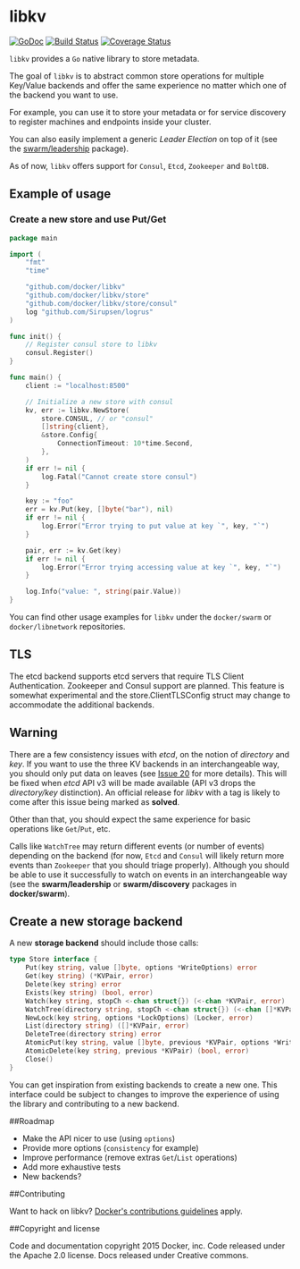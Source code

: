 # libkv

[![GoDoc](https://godoc.org/github.com/docker/libkv?status.png)](https://godoc.org/github.com/docker/libkv)
[![Build Status](https://travis-ci.org/docker/libkv.svg?branch=master)](https://travis-ci.org/docker/libkv)
[![Coverage Status](https://coveralls.io/repos/docker/libkv/badge.svg)](https://coveralls.io/r/docker/libkv)

`libkv` provides a `Go` native library to store metadata.

The goal of `libkv` is to abstract common store operations for multiple Key/Value backends and offer the same experience no matter which one of the backend you want to use.

For example, you can use it to store your metadata or for service discovery to register machines and endpoints inside your cluster.

You can also easily implement a generic *Leader Election* on top of it (see the [swarm/leadership](https://github.com/docker/swarm/tree/master/leadership) package).

As of now, `libkv` offers support for `Consul`, `Etcd`, `Zookeeper` and `BoltDB`.

## Example of usage

### Create a new store and use Put/Get

```go
package main

import (
	"fmt"
	"time"

	"github.com/docker/libkv"
	"github.com/docker/libkv/store"
	"github.com/docker/libkv/store/consul"
	log "github.com/Sirupsen/logrus"
)

func init() {
	// Register consul store to libkv
	consul.Register()
}

func main() {
	client := "localhost:8500"

	// Initialize a new store with consul
	kv, err := libkv.NewStore(
		store.CONSUL, // or "consul"
		[]string{client},
		&store.Config{
			ConnectionTimeout: 10*time.Second,
		},
	)
	if err != nil {
		log.Fatal("Cannot create store consul")
	}

	key := "foo"
	err = kv.Put(key, []byte("bar"), nil)
	if err != nil {
		log.Error("Error trying to put value at key `", key, "`")
	}

	pair, err := kv.Get(key)
	if err != nil {
		log.Error("Error trying accessing value at key `", key, "`")
	}

	log.Info("value: ", string(pair.Value))
}
```

You can find other usage examples for `libkv` under the `docker/swarm` or `docker/libnetwork` repositories.

## TLS

The etcd backend supports etcd servers that require TLS Client Authentication.  Zookeeper and Consul support are planned.  This feature is somewhat experimental and the store.ClientTLSConfig struct may change to accommodate the additional backends.

## Warning

There are a few consistency issues with *etcd*, on the notion of *directory* and *key*. If you want to use the three KV backends in an interchangeable way, you should only put data on leaves (see [Issue 20](https://github.com/docker/libkv/issues/20) for more details). This will be fixed when *etcd* API v3 will be made available (API v3 drops the *directory/key* distinction). An official release for *libkv* with a tag is likely to come after this issue being marked as **solved**.

Other than that, you should expect the same experience for basic operations like `Get`/`Put`, etc.

Calls like `WatchTree` may return different events (or number of events) depending on the backend (for now, `Etcd` and `Consul` will likely return more events than `Zookeeper` that you should triage properly). Although you should be able to use it successfully to watch on events in an interchangeable way (see the **swarm/leadership** or **swarm/discovery** packages in **docker/swarm**).

## Create a new storage backend

A new **storage backend** should include those calls:

```go
type Store interface {
	Put(key string, value []byte, options *WriteOptions) error
	Get(key string) (*KVPair, error)
	Delete(key string) error
	Exists(key string) (bool, error)
	Watch(key string, stopCh <-chan struct{}) (<-chan *KVPair, error)
	WatchTree(directory string, stopCh <-chan struct{}) (<-chan []*KVPair, error)
	NewLock(key string, options *LockOptions) (Locker, error)
	List(directory string) ([]*KVPair, error)
	DeleteTree(directory string) error
	AtomicPut(key string, value []byte, previous *KVPair, options *WriteOptions) (bool, *KVPair, error)
	AtomicDelete(key string, previous *KVPair) (bool, error)
	Close()
}
```

You can get inspiration from existing backends to create a new one. This interface could be subject to changes to improve the experience of using the library and contributing to a new backend.

##Roadmap

- Make the API nicer to use (using `options`)
- Provide more options (`consistency` for example)
- Improve performance (remove extras `Get`/`List` operations)
- Add more exhaustive tests
- New backends?

##Contributing

Want to hack on libkv? [Docker's contributions guidelines](https://github.com/docker/docker/blob/master/CONTRIBUTING.md) apply.

##Copyright and license

Code and documentation copyright 2015 Docker, inc. Code released under the Apache 2.0 license. Docs released under Creative commons.
